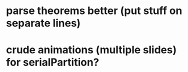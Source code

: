 # parse theorems better (put stuff on separate lines)
# crude animations (multiple slides) for serialPartition?
